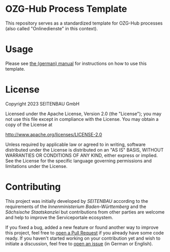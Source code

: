 # OZG-Hub Process Template

This repository serves as a standardized template for OZG-Hub processes (also called "Onlinedienste" in this context).

# Usage
Please see [the (german) manual](./manual-de.md) for instructions on how to use this template.

# License
Copyright 2023 SEITENBAU GmbH

Licensed under the Apache License, Version 2.0 (the "License"); you may not use this file except in compliance with the License. You may obtain a copy of the License at

http://www.apache.org/licenses/LICENSE-2.0

Unless required by applicable law or agreed to in writing, software distributed under the License is distributed on an "AS IS" BASIS, WITHOUT WARRANTIES OR CONDITIONS OF ANY KIND, either express or implied. See the License for the specific language governing permissions and limitations under the License.


# Contributing
This project was initially developed by _SEITENBAU_ according to the requirements of the _Innenministerium Baden-Württemberg_ and the _Sächsische Staatskanzlei_ but contributions from other parties are welcome and help to improve the Serviceportale ecosystem.

If you fixed a bug, added a new feature or found another way to improve this project, feel free to [open a Pull Request](https://github.com/OZG-Hub/ozghub-process-template/pulls) if you already have some code ready. If you haven't started working on your contribution yet and wish to initiate a discussion, feel free to [open an issue](https://github.com/OZG-Hub/ozghub-process-template/issues) (in German or English).
